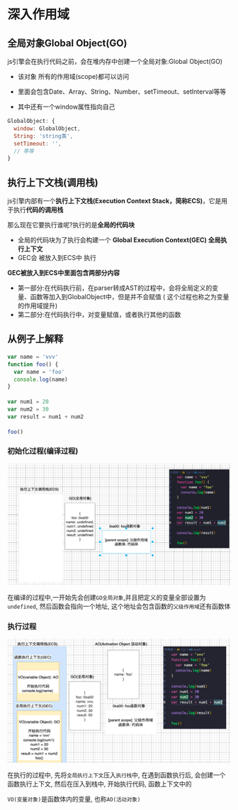 # 深入作用域

## **全局对象Global Object(GO)**

js引擎会在执行代码之前，会在堆内存中创建一个全局对象:Global Object(GO)

- 该对象 所有的作用域(scope)都可以访问

- 里面会包含Date、Array、String、Number、setTimeout、setInterval等等

- 其中还有一个window属性指向自己

```js
GlobalObject: {
  window: GlobalObject,
  String: 'string类',
  setTimeout: '',
  // 等等
}
```

## **执行上下文栈(调用栈)**

js引擎内部有一个**执行上下文栈(Execution Context Stack，简称ECS)**，它是用于执行**代码的调用栈**

那么现在它要执行谁呢?执行的是**全局的代码块**

- 全局的代码块为了执行会构建一个 **Global Execution Context(GEC) 全局执行上下文**
- GEC会 被放入到ECS中 执行

**GEC被放入到ECS中里面包含两部分内容**

- 第一部分:在代码执行前，在parser转成AST的过程中，会将全局定义的变量、函数等加入到GlobalObject中，但是并不会赋值 ( 这个过程也称之为变量的作用域提升)
- 第二部分:在代码执行中，对变量赋值，或者执行其他的函数



## **从例子上解释**

```js
var name = 'vvv'
function foo() {
  var name = 'foo'
  console.log(name)
}

var num1 = 20
var num2 = 30
var result = num1 + num2

foo()
```



### **初始化过程(编译过程)**

![image-20220724155439957](./assets/image-20220724155439957.png)

在编译的过程中,一开始先会创建`GO全局对象`,并且把定义的变量全部设置为`undefined`, 然后函数会指向一个地址, 这个地址会包含函数的`父级作用域`还有函数体

### **执行过程**

![image-20220724160527196](./assets/image-20220724160527196.png)

在执行的过程中, 先将`全局执行上下文`压入`执行栈`中, 在遇到函数执行后, 会创建一个函数执行上下文, 然后在压入到栈中, 开始执行代码, 函数上下文中的

`VO(变量对象)`是函数体内的变量, 也称`AO(活动对象)`


